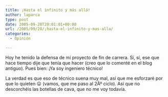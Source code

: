 ```yaml
---
title: ¡Hasta el infinito y más allá!
author: laparca
type: post
date: 2005-09-28T20:01:01+00:00
url: /2005/09/28/¡hasta-el-infinito-y-mas-alla/
categories:
  - Opinión

---
```

Hoy he tenido la defensa de mi proyecto de fin de carrera. Sí, sí, ese que hace tiempo dije que tenía que hacer (creo que lo comenté en el blog antiguo). Pues bien: ¡Ya soy ingeniero técnico!

La verdad es que eso de técnico suena muy mal, así que me esforzaré por que lo quieten 😛 (vamos, que me paso al 2Âº ciclo). Así que no descorchéis las botellas de cava, que no me voy todavía.